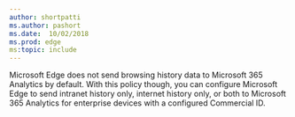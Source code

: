 ```yaml
---
author: shortpatti
ms.author: pashort
ms.date:  10/02/2018
ms.prod: edge
ms:topic: include
---
```


Microsoft Edge does not send browsing history data to Microsoft 365 Analytics by default.  With this policy though, you can configure Microsoft Edge to send intranet history only, internet history only, or both to Microsoft 365 Analytics for enterprise devices with a configured Commercial ID.